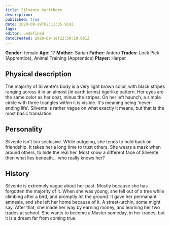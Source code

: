 ```yaml
---
title: Silvente Karithorn
description: 
published: true
date: 2020-09-19T02:11:35.919Z
tags: 
editor: undefined
dateCreated: 2020-09-18T22:50:19.681Z
---
```


**Gender:** female
**Age:** 17
**Mother:** Sariah
**Father:** Antero
**Trades:** Lock Pick (Apprentice), Animal Training (Apprentice)
**Player:** Harper

## Physical description

The majority of Silvente's body is a very light brown color, with black stripes ranging across it in an almost (in earth terms) tigerlike pattern. Her eyes are the same color as her coat, minus the stripes. On her left haunch, a simple circle with three triangles within it is visible. It's meaning being 'never-ending life'. Silvente is rather vague on what exactly it means, but that is the most basic translation.

## Personality

Silvente isn't too seclusive. While outgoing, she tends to hold back on friendship. It takes her a long time to trust others. She wears a mask when around others, to hide the real her. Most know a different face of Silvente then what lies beneath... who really knows her?

## History

Silvente is extremely vague about her past. Mostly because she has forgotten the majority of it. When she was young, she fell out of a tree while climbing after a bird, and promptly hit the ground. It gave her permanant amnesia, and she left her home because of it. A street-urchin, some might say. After that, she made her way by earning money, and learning her two trades at school. She wants to become a Master someday, in her trades, but it is a dream far from coming true.